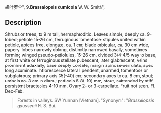 翅叶罗伞",
9.**Brassaiopsis dumicola** W. W. Smith",

## Description
Shrubs or trees, to 9 m tall, hermaphroditic. Leaves simple, deeply ca. 9-lobed; petiole 15-26 cm, ferruginous tomentose; stipules united within petiole, apices free, elongate, ca. 1 cm; blade orbicular, ca. 30 cm wide, papery; lobes narrowly oblong, distinctly narrowed basally, sometimes forming winged pseudo-petiolules, 15-26 cm, divided 3/4-4/5 way to base, at first white or ferruginous stellate pubescent, later glabrescent, veins prominent adaxially, base deeply cordate, margin spinose-serrulate, apex long acuminate. Inflorescence lateral, pendent, unarmed, tomentose or subglabrous; primary axis 35(-40) cm; secondary axes to ca. 8 cm, stout; umbels ca. 3 cm in diam.; pedicels 5-8(-10) mm, stout, subtended by stiff persistent bracteoles 4-10 mm. Ovary 2- or 3-carpellate. Fruit not seen. Fl. Dec-Feb.

> Forests in valleys. SW Yunnan [Vietnam].
  "Synonym": "*Brassaiopsis gaussenii* N. S. Bui.

